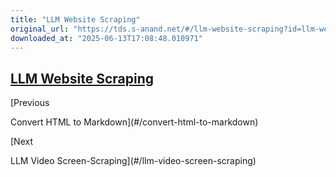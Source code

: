 ```yaml
---
title: "LLM Website Scraping"
original_url: "https://tds.s-anand.net/#/llm-website-scraping?id=llm-website-scraping"
downloaded_at: "2025-06-13T17:08:48.010971"
---
```

[LLM Website Scraping](#/llm-website-scraping?id=llm-website-scraping)
----------------------------------------------------------------------

[Previous

Convert HTML to Markdown](#/convert-html-to-markdown)

[Next

LLM Video Screen-Scraping](#/llm-video-screen-scraping)